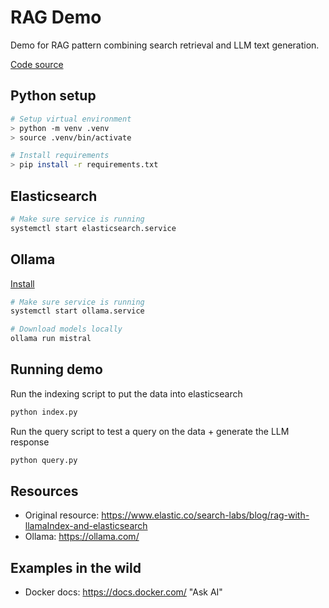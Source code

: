# RAG Demo

Demo for RAG pattern combining search retrieval and LLM text generation.

[Code source](https://www.elastic.co/search-labs/blog/rag-with-llamaIndex-and-elasticsearch)

## Python setup 

```bash
# Setup virtual environment
> python -m venv .venv
> source .venv/bin/activate

# Install requirements
> pip install -r requirements.txt
```

## Elasticsearch

```bash
# Make sure service is running
systemctl start elasticsearch.service
```

## Ollama

[Install](https://ollama.com/)

```bash
# Make sure service is running
systemctl start ollama.service

# Download models locally
ollama run mistral
```

## Running demo

Run the indexing script to put the data into elasticsearch
```bash
python index.py
```

Run the query script to test a query on the data + generate the LLM response
```bash
python query.py
```

## Resources

- Original resource: https://www.elastic.co/search-labs/blog/rag-with-llamaIndex-and-elasticsearch
- Ollama: https://ollama.com/

## Examples in the wild

- Docker docs: https://docs.docker.com/ "Ask AI"
